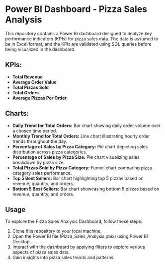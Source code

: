 # Power BI Dashboard - Pizza Sales Analysis

This repository contains a Power BI dashboard designed to analyze key performance indicators (KPIs) for pizza sales data. The data is assumed to be in Excel format, and the KPIs are validated using SQL queries before being visualized in the dashboard.

## KPIs:

* **Total Revenue**
* **Average Order Value**
* **Total Pizzas Sold**
* **Total Orders**
* **Average Pizzas Per Order**

## Charts:

* **Daily Trend for Total Orders:** Bar chart showing daily order volume over a chosen time period.
* **Monthly Trend for Total Orders:** Line chart illustrating hourly order trends throughout the day.
* **Percentage of Sales by Pizza Category:** Pie chart depicting sales distribution across pizza categories.
* **Percentage of Sales by Pizza Size:** Pie chart visualizing sales breakdown by pizza size.
* **Total Pizzas Sold by Pizza Category:** Funnel chart comparing pizza category sales performance.
* **Top 5 Best Sellers:** Bar chart highlighting top 5 pizzas based on revenue, quantity, and orders.
* **Bottom 5 Best Sellers:** Bar chart showcasing bottom 5 pizzas based on revenue, quantity, and orders.

## Usage

To explore the Pizza Sales Analysis Dashboard, follow these steps:

1. Clone this repository to your local machine.
2. Open the Power BI file (Pizza_Sales_Analysis.pbix) using Power BI Desktop.
3. Interact with the dashboard by applying filters to explore various aspects of pizza sales data.
4. Gain insights into pizza sales trends and patterns.
